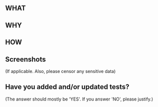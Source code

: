 ## WHAT

## WHY

## HOW

## Screenshots
(If applicable. Also, please censor any sensitive data)

## Have you added and/or updated tests?
(The answer should mostly be 'YES'. If you answer 'NO', please justify.)

